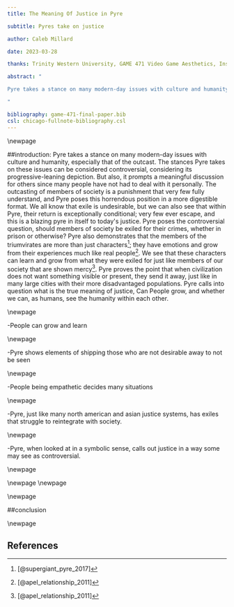 ```yaml
---
title: The Meaning Of Justice in Pyre

subtitle: Pyres take on justice

author: Caleb Millard

date: 2023-03-28

thanks: Trinity Western University, GAME 471 Video Game Aesthetics, Inst. Eric Stein

abstract: "

Pyre takes a stance on many modern-day issues with culture and humanity, especially that of the outcast. The stances Pyre takes on these issues can be considered controversial by some. But also a meaningful discussion for others since many people have not had to deal with it personally. The outcasting of members of society is a punishment that very few fully understand, and Pyre poses this horrendous position in a more digestible format. We all know that exile is undesirable, but we can also see that within Pyre, their return is exceptionally conditional; very few ever escape, and this is a blazing pyre in itself to today's justice. Pyre poses the controversial question, should members of society be exiled for their crimes, whether in prison or otherwise? Pyre shows us the members of the triumvirates are more than just characters; they have emotions and grow from their experiences much like real people. Pyre proves the point that when civilization does not want something visible or present, they send it away, just like in many large cities with their more disadvantaged populations. Pyre calls into question what is the true meaning of justice, Can People grow, and whether we can as humans, see the humanity within each other.

"

bibliography: game-471-final-paper.bib
csl: chicago-fullnote-bibliography.csl
---
```


\newpage

##introduction:
Pyre takes a stance on many modern-day issues with culture and humanity, especially that of the outcast. The stances Pyre takes on these issues can be considered controversial, considering its progressive-leaning depiction. But also, it prompts a meaningful discussion for others since many people have not had to deal with it personally. The outcasting of members of society is a punishment that very few fully understand, and Pyre poses this horrendous position in a more digestible format. We all know that exile is undesirable, but we can also see that within Pyre, their return is exceptionally conditional; very few ever escape, and this is a blazing pyre in itself to today's justice. Pyre poses the controversial question, should members of society be exiled for their crimes, whether in prison or otherwise? Pyre also demonstrates that the members of the triumvirates are more than just characters[^3]; they have emotions and grow from their experiences much like real people[^2]. We see that these characters can learn and grow from what they were exiled for just like members of our society that are shown mercy[^2]. Pyre proves the point that when civilization does not want something visible or present, they send it away, just like in many large cities with their more disadvantaged populations. Pyre calls into question what is the true meaning of justice, Can People grow, and whether we can, as humans, see the humanity within each other.



[^1]: [@graeber_utopia_2015]
[^2]: [@apel_relationship_2011]
[^3]: [@supergiant_pyre_2017]

\newpage










-People can grow and learn






\newpage

-Pyre shows elements of shipping those who are not desirable away to not be seen





\newpage

-People being empathetic decides many situations


\newpage


-Pyre, just like many north american and asian justice systems, has exiles that struggle to reintegrate with society.


\newpage

-Pyre, when looked at in a symbolic sense, calls out justice in a way some may see as controversial.


\newpage

\newpage
\newpage


\newpage

##conclusion


\newpage
## References
